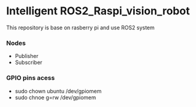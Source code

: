 # Intelligent ROS2_Raspi_vision_robot
This repository is base on rasberry pi and use ROS2 system


### Nodes
- Publisher
- Subscriber 

### GPIO pins acess
- sudo chown ubuntu /dev/gpiomem
- sudo chnoe g=rw /dev/gpiomem 